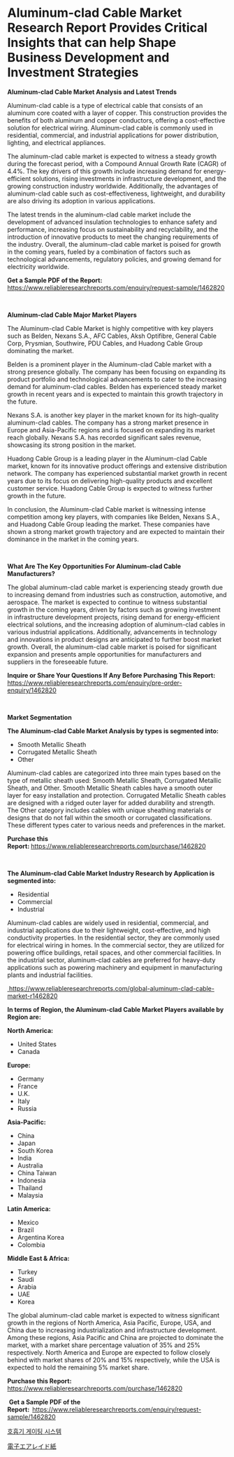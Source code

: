 <p><h1>Aluminum-clad Cable Market Research Report Provides Critical Insights that can help Shape Business Development and Investment Strategies</h1></p><p><strong>Aluminum-clad Cable Market Analysis and Latest Trends</strong></p>
<p><p>Aluminum-clad cable is a type of electrical cable that consists of an aluminum core coated with a layer of copper. This construction provides the benefits of both aluminum and copper conductors, offering a cost-effective solution for electrical wiring. Aluminum-clad cable is commonly used in residential, commercial, and industrial applications for power distribution, lighting, and electrical appliances.</p><p>The aluminum-clad cable market is expected to witness a steady growth during the forecast period, with a Compound Annual Growth Rate (CAGR) of 4.4%. The key drivers of this growth include increasing demand for energy-efficient solutions, rising investments in infrastructure development, and the growing construction industry worldwide. Additionally, the advantages of aluminum-clad cable such as cost-effectiveness, lightweight, and durability are also driving its adoption in various applications.</p><p>The latest trends in the aluminum-clad cable market include the development of advanced insulation technologies to enhance safety and performance, increasing focus on sustainability and recyclability, and the introduction of innovative products to meet the changing requirements of the industry. Overall, the aluminum-clad cable market is poised for growth in the coming years, fueled by a combination of factors such as technological advancements, regulatory policies, and growing demand for electricity worldwide.</p></p>
<p><strong>Get a Sample PDF of the Report:&nbsp;</strong> <a href="https://www.reliableresearchreports.com/enquiry/request-sample/1462820">https://www.reliableresearchreports.com/enquiry/request-sample/1462820</a></p>
<p>&nbsp;</p>
<p><strong>Aluminum-clad Cable Major Market Players</strong></p>
<p><p>The Aluminum-clad Cable Market is highly competitive with key players such as Belden, Nexans S.A., AFC Cables, Aksh Optifibre, General Cable Corp, Prysmian, Southwire, PDU Cables, and Huadong Cable Group dominating the market.</p><p>Belden is a prominent player in the Aluminum-clad Cable market with a strong presence globally. The company has been focusing on expanding its product portfolio and technological advancements to cater to the increasing demand for aluminum-clad cables. Belden has experienced steady market growth in recent years and is expected to maintain this growth trajectory in the future.</p><p>Nexans S.A. is another key player in the market known for its high-quality aluminum-clad cables. The company has a strong market presence in Europe and Asia-Pacific regions and is focused on expanding its market reach globally. Nexans S.A. has recorded significant sales revenue, showcasing its strong position in the market.</p><p>Huadong Cable Group is a leading player in the Aluminum-clad Cable market, known for its innovative product offerings and extensive distribution network. The company has experienced substantial market growth in recent years due to its focus on delivering high-quality products and excellent customer service. Huadong Cable Group is expected to witness further growth in the future.</p><p>In conclusion, the Aluminum-clad Cable market is witnessing intense competition among key players, with companies like Belden, Nexans S.A., and Huadong Cable Group leading the market. These companies have shown a strong market growth trajectory and are expected to maintain their dominance in the market in the coming years.</p></p>
<p>&nbsp;</p>
<p><strong>What Are The Key Opportunities For Aluminum-clad Cable Manufacturers?</strong></p>
<p><p>The global aluminum-clad cable market is experiencing steady growth due to increasing demand from industries such as construction, automotive, and aerospace. The market is expected to continue to witness substantial growth in the coming years, driven by factors such as growing investment in infrastructure development projects, rising demand for energy-efficient electrical solutions, and the increasing adoption of aluminum-clad cables in various industrial applications. Additionally, advancements in technology and innovations in product designs are anticipated to further boost market growth. Overall, the aluminum-clad cable market is poised for significant expansion and presents ample opportunities for manufacturers and suppliers in the foreseeable future.</p></p>
<p><strong>Inquire or Share Your Questions If Any Before Purchasing This Report:</strong> <a href="https://www.reliableresearchreports.com/enquiry/pre-order-enquiry/1462820">https://www.reliableresearchreports.com/enquiry/pre-order-enquiry/1462820</a></p>
<p>&nbsp;</p>
<p><strong>Market Segmentation</strong></p>
<p><strong>The Aluminum-clad Cable Market Analysis by types is segmented into:</strong></p>
<p><ul><li>Smooth Metallic Sheath</li><li>Corrugated Metallic Sheath</li><li>Other</li></ul></p>
<p><p>Aluminum-clad cables are categorized into three main types based on the type of metallic sheath used: Smooth Metallic Sheath, Corrugated Metallic Sheath, and Other. Smooth Metallic Sheath cables have a smooth outer layer for easy installation and protection. Corrugated Metallic Sheath cables are designed with a ridged outer layer for added durability and strength. The Other category includes cables with unique sheathing materials or designs that do not fall within the smooth or corrugated classifications. These different types cater to various needs and preferences in the market.</p></p>
<p><strong>Purchase this Report:&nbsp;</strong><a href="https://www.reliableresearchreports.com/purchase/1462820">https://www.reliableresearchreports.com/purchase/1462820</a></p>
<p>&nbsp;</p>
<p><strong>The Aluminum-clad Cable Market Industry Research by Application is segmented into:</strong></p>
<p><ul><li>Residential</li><li>Commercial</li><li>Industrial</li></ul></p>
<p><p>Aluminum-clad cables are widely used in residential, commercial, and industrial applications due to their lightweight, cost-effective, and high conductivity properties. In the residential sector, they are commonly used for electrical wiring in homes. In the commercial sector, they are utilized for powering office buildings, retail spaces, and other commercial facilities. In the industrial sector, aluminum-clad cables are preferred for heavy-duty applications such as powering machinery and equipment in manufacturing plants and industrial facilities.</p></p>
<p><a href="https://www.reliableresearchreports.com/global-aluminum-clad-cable-market-r1462820">&nbsp;https://www.reliableresearchreports.com/global-aluminum-clad-cable-market-r1462820</a></p>
<p><strong>In terms of Region, the Aluminum-clad Cable Market Players available by Region are:</strong></p>
<p>
    <p> <strong> North America: </strong>
        <ul>
            <li>United States</li>
            <li>Canada</li>
        </ul>
        </p> 
    <p> <strong> Europe: </strong>
        <ul>
            <li>Germany</li>
            <li>France</li>
            <li>U.K.</li>
            <li>Italy</li>
            <li>Russia</li>
        </ul>
        </p> 
    <p> <strong> Asia-Pacific: </strong>
        <ul>
            <li>China</li>
            <li>Japan</li>
            <li>South Korea</li>
            <li>India</li>
            <li>Australia</li>
            <li>China Taiwan</li>
            <li>Indonesia</li>
            <li>Thailand</li>
            <li>Malaysia</li>
        </ul>
        </p> 
    <p> <strong> Latin America: </strong>
        <ul>
            <li>Mexico</li>
            <li>Brazil</li>
            <li>Argentina Korea</li>
            <li>Colombia</li>
        </ul>
        </p> 
    <p> <strong> Middle East & Africa: </strong>
        <ul>
            <li>Turkey</li>
            <li>Saudi</li>
            <li>Arabia</li>
            <li>UAE</li>
            <li>Korea</li>
        </ul>
    </p>
    </p>
<p><p>The global aluminum-clad cable market is expected to witness significant growth in the regions of North America, Asia Pacific, Europe, USA, and China due to increasing industrialization and infrastructure development. Among these regions, Asia Pacific and China are projected to dominate the market, with a market share percentage valuation of 35% and 25% respectively. North America and Europe are expected to follow closely behind with market shares of 20% and 15% respectively, while the USA is expected to hold the remaining 5% market share.</p></p>
<p><strong>Purchase this Report: </strong><a href="https://www.reliableresearchreports.com/purchase/1462820">https://www.reliableresearchreports.com/purchase/1462820</a></p>
<p>&nbsp;<strong>Get a Sample PDF of the Report:&nbsp;&nbsp;</strong><a href="https://www.reliableresearchreports.com/enquiry/request-sample/1462820">https://www.reliableresearchreports.com/enquiry/request-sample/1462820</a></p>
<p><strong></strong></p>
<p><p><a href="https://medium.com/@kalimetz2023/%ED%98%B8%ED%9D%A1-%EA%B2%8C%EC%9D%B4%ED%8C%85-%EC%8B%9C%EC%8A%A4%ED%85%9C-%EC%8B%9C%EC%9E%A5%EC%9D%98-%EC%8B%A0%ED%9D%A5-%EB%8F%99%ED%96%A5-%EB%B0%8F-2024%EB%85%84%EB%B6%80%ED%84%B0-2031%EB%85%84%EA%B9%8C%EC%A7%80%EC%9D%98-%EB%AF%B8%EB%9E%98-%EC%A0%84%EB%A7%9D-e76c081ac7c8">호흡기 게이팅 시스템</a></p><p><a href="https://medium.com/@izaiahbartell/%E9%9B%BB%E5%AD%90%E3%82%A8%E3%82%A2%E3%83%AC%E3%82%A4%E3%83%89%E3%83%9A%E3%83%BC%E3%83%91%E3%83%BC%E3%83%9E%E3%83%BC%E3%82%B1%E3%83%83%E3%83%88%E3%81%AB%E6%B7%B1%E3%81%8F%E6%BD%9C%E5%85%A5-%E3%83%88%E3%83%AC%E3%83%B3%E3%83%89-%E5%B8%82%E5%A0%B4%E3%82%BB%E3%82%B0%E3%83%A1%E3%83%B3%E3%83%86%E3%83%BC%E3%82%B7%E3%83%A7%E3%83%B3-%E7%AB%B6%E4%BA%89%E5%88%86%E6%9E%90-78c3d318f42d">電子エアレイド紙</a></p></p>